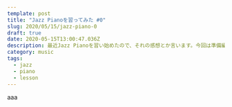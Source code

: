 ```yaml
---
template: post
title: "Jazz Pianoを習ってみた #0"
slug: 2020/05/15/jazz-piano-0
draft: true
date: 2020-05-15T13:00:47.036Z
description: 最近Jazz Pianoを習い始めたので、それの感想とか言います。今回は準備編。
category: music
tags:
  - jazz
  - piano
  - lesson
---
```

aaa